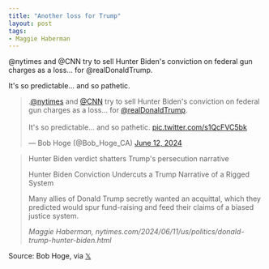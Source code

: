 ```yaml
---
title: "Another loss for Trump"
layout: post
tags:
- Maggie Haberman
---
```


@nytimes and @CNN try to sell Hunter Biden's conviction on federal gun charges as a loss... for @realDonaldTrump.

It's so predictable... and so pathetic.

<blockquote class="twitter-tweet"><p lang="en" dir="ltr">.<a href="https://twitter.com/nytimes?ref_src=twsrc%5Etfw">@nytimes</a> and <a href="https://twitter.com/CNN?ref_src=twsrc%5Etfw">@CNN</a> try to sell Hunter Biden&#39;s conviction on federal gun charges as a loss... for <a href="https://twitter.com/realDonaldTrump?ref_src=twsrc%5Etfw">@realDonaldTrump</a>.<br /><br />It&#39;s so predictable... and so pathetic. <a href="https://t.co/s1QcFVC5bk">pic.twitter.com/s1QcFVC5bk</a></p>&mdash; Bob Hoge (@Bob_Hoge_CA) <a href="https://twitter.com/Bob_Hoge_CA/status/1800890671181775313?ref_src=twsrc%5Etfw">June 12, 2024</a></blockquote> <script async src="https://platform.twitter.com/widgets.js" charset="utf-8"></script>

> Hunter Biden verdict shatters Trump's persecution narrative
>
> Hunter Biden Conviction Undercuts a Trump Narrative of a Rigged System
>
> Many allies of Donald Trump secretly wanted an acquittal, which they predicted would spur fund-raising and feed their claims of a biased justice system.
>
> <cite>Maggie Haberman, nytimes.com/2024/06/11/us/politics/donald-trump-hunter-biden.html</cite>

Source: Bob Hoge, via [𝕏](https://x.com)
